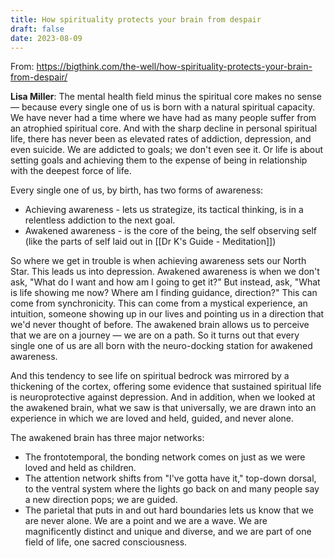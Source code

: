 ```yaml
---
title: How spirituality protects your brain from despair
draft: false
date: 2023-08-09
---
```


From: https://bigthink.com/the-well/how-spirituality-protects-your-brain-from-despair/

**Lisa Miller**: The mental health field minus the spiritual core makes no sense — because every single one of us is born with a natural spiritual capacity. We have never had a time where we have had as many people suffer from an atrophied spiritual core. And with the sharp decline in personal spiritual life, there has never been as elevated rates of addiction, depression, and even suicide. We are addicted to goals; we don't even see it. Or life is about setting goals and achieving them to the expense of being in relationship with the deepest force of life.

Every single one of us, by birth, has two forms of awareness:
- Achieving awareness - lets us strategize, its tactical thinking, is in a relentless addiction to the next goal.
- Awakened awareness - is the core of the being, the self observing self (like the parts of self laid out in [[Dr K's Guide - Meditation]])

So where we get in trouble is when achieving awareness sets our North Star. This leads us into depression. Awakened awareness is when we don't ask, "What do I want and how am I going to get it?" But instead, ask, "What is life showing me now? Where am I finding guidance, direction?" This can come from synchronicity. This can come from a mystical experience, an intuition, someone showing up in our lives and pointing us in a direction that we'd never thought of before. The awakened brain allows us to perceive that we are on a journey — we are on a path. So it turns out that every single one of us are all born with the neuro-docking station for awakened awareness.

And this tendency to see life on spiritual bedrock was mirrored by a thickening of the cortex, offering some evidence that sustained spiritual life is neuroprotective against depression. And in addition, when we looked at the awakened brain, what we saw is that universally, we are drawn into an experience in which we are loved and held, guided, and never alone.

The awakened brain has three major networks: 
- The frontotemporal, the bonding network comes on just as we were loved and held as children. 
- The attention network shifts from "I've gotta have it," top-down dorsal, to the ventral system where the lights go back on and many people say a new direction pops; we are guided. 
- The parietal that puts in and out hard boundaries lets us know that we are never alone. We are a point and we are a wave. We are magnificently distinct and unique and diverse, and we are part of one field of life, one sacred consciousness.